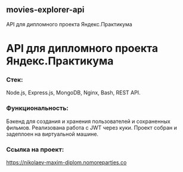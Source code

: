 ## movies-explorer-api

API для дипломного проекта Яндекс.Практикума

# API для дипломного проекта Яндекс.Практикума

### Стек: 
Node.js, Express.js, MongoDB, Nginx, Bash, REST API.

### Функциональность:
Бэкенд для создания и хранения пользователей и сохраненных фильмов. Реализована работа с JWT через куки. Проект собран и задеплоен на виртуальной машине.

### Ссылка на проект:

https://nikolaev-maxim-diplom.nomoreparties.co

